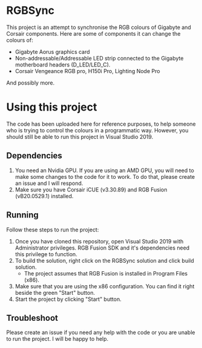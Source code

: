 # RGBSync

This project is an attempt to synchronise the RGB colours of Gigabyte and Corsair components. Here are some of components it can change the colours of:

 - Gigabyte Aorus graphics card
 - Non-addressable/Addressable LED strip connected to the Gigabyte motherboard headers (D_LED/LED_C).
 - Corsair Vengeance RGB pro, H150i Pro, Lighting Node Pro

And possibly more.

# Using this project
The code has been uploaded here for reference purposes, to help someone who is trying to control the colours in a programmatic way. However, you should still be able to run this project in Visual Studio 2019.

## Dependencies

 1. You need an Nvidia GPU. If you are using an AMD GPU, you will need to make some changes to the code for it to work. To do that, please create an issue and I will respond.
 2. Make sure you have Corsair iCUE (v3.30.89) and RGB Fusion (vB20.0529.1) installed.

## Running
Follow these steps to run the project:

 1. Once you have cloned this repository, open Visual Studio 2019 with Administrator privileges. RGB Fusion SDK and it's dependencies need this privilege to function.
 2. To build the solution, right click on the RGBSync solution and click build solution.
	 - The project assumes that RGB Fusion is installed in Program Files (x86).
  3. Make sure that you are using the x86 configuration. You can find it right beside the  green "Start" button.
  4. Start the project by clicking "Start" button.

## Troubleshoot
Please create an issue if you need any help with the code or you are unable to run the project. I will be happy to help.
